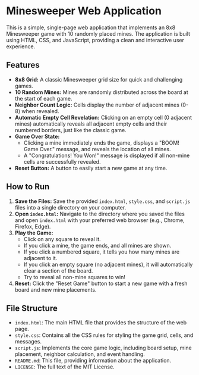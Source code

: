# Minesweeper Web Application

This is a simple, single-page web application that implements an 8x8 Minesweeper game with 10 randomly placed mines. The application is built using HTML, CSS, and JavaScript, providing a clean and interactive user experience.

## Features

*   **8x8 Grid:** A classic Minesweeper grid size for quick and challenging games.
*   **10 Random Mines:** Mines are randomly distributed across the board at the start of each game.
*   **Neighbor Count Logic:** Cells display the number of adjacent mines (0-8) when revealed.
*   **Automatic Empty Cell Revelation:** Clicking on an empty cell (0 adjacent mines) automatically reveals all adjacent empty cells and their numbered borders, just like the classic game.
*   **Game Over State:**
    *   Clicking a mine immediately ends the game, displays a "BOOM! Game Over." message, and reveals the location of all mines.
    *   A "Congratulations! You Won!" message is displayed if all non-mine cells are successfully revealed.
*   **Reset Button:** A button to easily start a new game at any time.

## How to Run

1.  **Save the Files:** Save the provided `index.html`, `style.css`, and `script.js` files into a single directory on your computer.
2.  **Open `index.html`:** Navigate to the directory where you saved the files and open `index.html` with your preferred web browser (e.g., Chrome, Firefox, Edge).
3.  **Play the Game:**
    *   Click on any square to reveal it.
    *   If you click a mine, the game ends, and all mines are shown.
    *   If you click a numbered square, it tells you how many mines are adjacent to it.
    *   If you click an empty square (no adjacent mines), it will automatically clear a section of the board.
    *   Try to reveal all non-mine squares to win!
4.  **Reset:** Click the "Reset Game" button to start a new game with a fresh board and new mine placements.

## File Structure

*   `index.html`: The main HTML file that provides the structure of the web page.
*   `style.css`: Contains all the CSS rules for styling the game grid, cells, and messages.
*   `script.js`: Implements the core game logic, including board setup, mine placement, neighbor calculation, and event handling.
*   `README.md`: This file, providing information about the application.
*   `LICENSE`: The full text of the MIT License.
